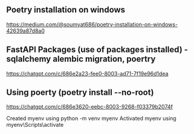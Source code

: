 ## Poetry installation on windows
https://medium.com/@soumyat686/poetry-installation-on-windows-42639a87d8a0


## FastAPI Packages (use of packages installed) - sqlalchemy alembic migration, poertry 
https://chatgpt.com/c/686e2a23-fee0-8003-ad71-7f19e96d1dea

## Using poerty (poetry install --no-root)
 <!-- poetry env info --path -->
 <!--  & "path\Scripts\Activate.ps1" -->
https://chatgpt.com/c/686e3620-eebc-8003-9268-f03379b2074f

Created myenv using python -m venv myenv
Activated myenv using myenv\Scripts\activate
<!-- Installed fastapi and uvicorn using pip install fastapi uvicorn
Installed sqlalchemy and alembic using pip install sqlalchemy alembic
Installed poetry using pip install poetry
Installed psycopg2-binary using pip install psycopg2-binary
Installed psycopg2 using pip install psycopg2
Installed psycopg2-binary using pip install psycopg2-binary
Installed psycopg2 using pip install psycopg2 -->
